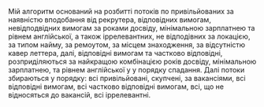 Мій алгоритм оснований на розбитті потоків по привільйованих за наявністю вподобання від рекрутера, відповідних вимогам, невідподвідних вимогам за роками досвіду, мінімальною зарплатнею та рівнем англійської, а також іррелевантних, не відподівних за локацією, за типом найму, за ремоутом, за місцем знаходження, за відсутністю кавер леттера, далі, відповідні вимогам та частково відповідні, розприділяються за найкращою комбінацією років досвіду, мінімальною зарплатнею, та рівнем англійської у у порядку спадання. Далі потоки збираються у порядку: всі привільйовані, скупчені, за вакансіями, всі відповідні вимогам, всі частково відповідні вимогам, всі, що не відносяться до вакансій, всі іррелевантні.
